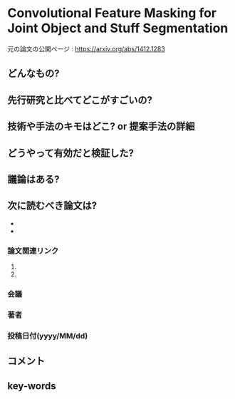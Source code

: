 # Convolutional Feature Masking for Joint Object and Stuff Segmentation

元の論文の公開ページ : https://arxiv.org/abs/1412.1283

## どんなもの?

## 先行研究と比べてどこがすごいの?

## 技術や手法のキモはどこ? or 提案手法の詳細

## どうやって有効だと検証した?

## 議論はある?

## 次に読むべき論文は?
-
-

### 論文関連リンク
1.
2.

### 会議

### 著者

### 投稿日付(yyyy/MM/dd)

## コメント

## key-words